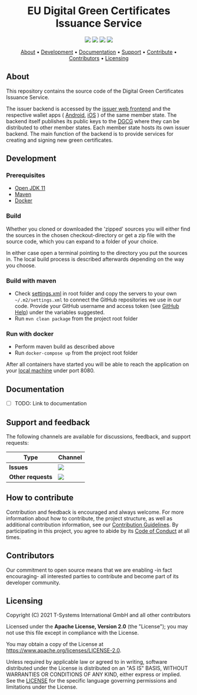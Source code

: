<h1 align="center">
    EU Digital Green Certificates Issuance Service
</h1>

<p align="center">
    <a href="https://sonarcloud.io/dashboard?id=eu-digital-green-certificates_dgca-issuance-service" title="Quality Gate Status"><img src="https://sonarcloud.io/api/project_badges/measure?project=eu-digital-green-certificates_dgca-issuance-service&metric=alert_status"></a>
    <a href="/../../commits/" title="Last Commit"><img src="https://img.shields.io/github/last-commit/eu-digital-green-certificates/dgca-issuance-service?style=flat"></a>
    <a href="/../../issues" title="Open Issues"><img src="https://img.shields.io/github/issues/eu-digital-green-certificates/dgca-issuance-service?style=flat"></a>
    <a href="./LICENSE" title="License"><img src="https://img.shields.io/badge/License-Apache%202.0-green.svg?style=flat"></a>
</p>

<p align="center">
  <a href="#about">About</a> •
  <a href="#development">Development</a> •
  <a href="#documentation">Documentation</a> •
  <a href="#support-and-feedback">Support</a> •
  <a href="#how-to-contribute">Contribute</a> •
  <a href="#contributors">Contributors</a> •
  <a href="#licensing">Licensing</a>
</p>

## About

This repository contains the source code of the Digital Green Certificates Issuance Service.

The issuer backend is accessed by the [issuer web frontend](https://github.com/eu-digital-green-certificates/dgca-issuance-web) and the respective wallet apps ( [Android](https://github.com/eu-digital-green-certificates/dgca-wallet-app-android), [iOS](https://github.com/eu-digital-green-certificates/dgca-wallet-app-ios) ) of the same member state. The backend itself publishes its public keys to the [DGCG](https://github.com/eu-digital-green-certificates/dgc-gateway) where they can be distributed to other member states. Each member state hosts its own issuer backend. The main function of the backend is to provide services for creating and signing new green certificates. 

## Development

### Prerequisites

- [Open JDK 11](https://openjdk.java.net)
- [Maven](https://maven.apache.org)
- [Docker](https://www.docker.com)

### Build

Whether you cloned or downloaded the 'zipped' sources you will either find the sources in the chosen checkout-directory or get a zip file with the source code, which you can expand to a folder of your choice.

In either case open a terminal pointing to the directory you put the sources in. The local build process is described afterwards depending on the way you choose.

### Build with maven
* Check [settings.xml](settings.xml) in root folder and copy the servers to your own `~/.m2/settings.xml` to connect the GitHub repositories we use in our code. Provide your GitHub username and access token (see [GitHub Help](https://docs.github.com/en/github/authenticating-to-github/creating-a-personal-access-token)) under the variables suggested. 
* Run `mvn clean package` from the project root folder

### Run with docker
* Perform maven build as described above
* Run `docker-compose up` from the project root folder

After all containers have started you will be able to reach the application on your [local machine](http://localhost:8080/dgci/status) under port 8080.

## Documentation  

- [ ] TODO: Link to documentation

## Support and feedback

The following channels are available for discussions, feedback, and support requests:

| Type                     | Channel                                                |
| ------------------------ | ------------------------------------------------------ |
| **Issues**    | <a href="/../../issues" title="Open Issues"><img src="https://img.shields.io/github/issues/eu-digital-green-certificates/dgca-issuance-service?style=flat"></a>  |
| **Other requests**    | <a href="mailto:opensource@telekom.de" title="Email DGC Team"><img src="https://img.shields.io/badge/email-DGC%20team-green?logo=mail.ru&style=flat-square&logoColor=white"></a>   |

## How to contribute  

Contribution and feedback is encouraged and always welcome. For more information about how to contribute, the project structure, as well as additional contribution information, see our [Contribution Guidelines](./CONTRIBUTING.md). By participating in this project, you agree to abide by its [Code of Conduct](./CODE_OF_CONDUCT.md) at all times.

## Contributors  

Our commitment to open source means that we are enabling -in fact encouraging- all interested parties to contribute and become part of its developer community.

## Licensing

Copyright (C) 2021 T-Systems International GmbH and all other contributors

Licensed under the **Apache License, Version 2.0** (the "License"); you may not use this file except in compliance with the License.

You may obtain a copy of the License at https://www.apache.org/licenses/LICENSE-2.0.

Unless required by applicable law or agreed to in writing, software distributed under the License is distributed on an "AS IS" BASIS, WITHOUT WARRANTIES OR CONDITIONS OF ANY KIND, either express or implied. See the [LICENSE](./LICENSE) for the specific language governing permissions and limitations under the License.
